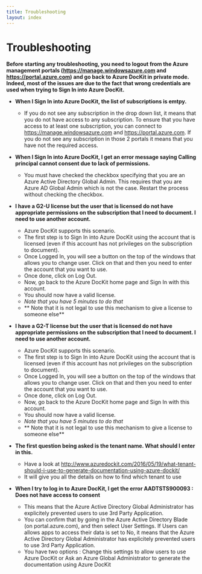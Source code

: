 ```yaml
---
title: Troubleshooting
layout: index
---
```

# Troubleshooting

**Before starting any troubleshooting, you need to logout from the Azure management portals (https://manage.windowsazure.com and https://portal.azure.com) and go back to Azure DocKit in private mode. Indeed, most of the issues are due to the fact that wrong credentials are used when trying to Sign In into Azure DocKit.**

* **When I Sign In into Azure DocKit, the list of subscriptions is emtpy.**
  * If you do not see any subscription in the drop down list, it means that you do not have access to any subscription. To ensure that you have access to at least one subscription, you can connect to https://manage.windowsazure.com and https://portal.azure.com. If you do not see any subscription in those 2 portals it means that you have not the required access.

* **When I Sign In into Azure DocKit, I get an error message saying Calling principal cannot consent due to lack of permissions.**
  * You must have checked the checkbox specifying that you are an Azure Active Directory Global Admin. This requires that you are Azure AD Global Admin which is not the case. Restart the process without checking the checkbox.

* **I have a G2-U license but the user that is licensed do not have appropriate permissions on the subscription that I need to document. I need to use another account.**
  * Azure DocKit supports this scenario.
  * The first step is to Sign In into Azure DocKit using the account that is licensed (even if this account has not privileges on the subscription to document).
  * Once Logged In, you will see a button on the top of the windows that allows you to change user. Click on that and then you need to enter the account that you want to use.
  * Once done, click on Log Out.
  * Now, go back to the Azure DocKit home page and Sign In with this account.
  * You should now have a valid license.
  * *Note that you have 5 minutes to do that*
  * ** Note that it is not legal to use this mechanism to give a license to someone else**

* **I have a G2-T license but the user that is licensed do not have appropriate permissions on the subscription that I need to document. I need to use another account.**
  * Azure DocKit supports this scenario.
  * The first step is to Sign In into Azure DocKit using the account that is licensed (even if this account has not privileges on the subscription to document).
  * Once Logged In, you will see a button on the top of the windows that allows you to change user. Click on that and then you need to enter the account that you want to use.
  * Once done, click on Log Out.
  * Now, go back to the Azure DocKit home page and Sign In with this account.
  * You should now have a valid license.
  * *Note that you have 5 minutes to do that*
  * ** Note that it is not legal to use this mechanism to give a license to someone else**

* **The first question being asked is the tenant name. What should I enter in this.**
  * Have a look at http://www.azuredockit.com/2016/05/19/what-tenant-should-i-use-to-generate-documentation-using-azure-dockit/
  * It will give you all the details on how to find which tenant to use

* **When I try to log in to Azure DocKit, I get the error AADTSTS900093 : Does not have access to consent**
  * This means that the Azure Active Directory Global Administrator has explicitely prevented users to use 3rd Party Application.
  * You can confirm that by going in the Azure Active Directory Blade (on portal.azure.com), and then select User Settings. If Users can allows apps to access their data is set to No, it means that the Azure Active Directory Global Administrator has explicitely prevented users to use 3rd Party Application.
  * You have two options : Change this settings to allow users to use Azure DocKit or Ask an Azure Global Administrator to generate the documentation using Azure DocKit
